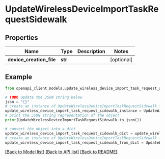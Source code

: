 # UpdateWirelessDeviceImportTaskRequestSidewalk


## Properties

Name | Type | Description | Notes
------------ | ------------- | ------------- | -------------
**device_creation_file** | **str** |  | [optional] 

## Example

```python
from openapi_client.models.update_wireless_device_import_task_request_sidewalk import UpdateWirelessDeviceImportTaskRequestSidewalk

# TODO update the JSON string below
json = "{}"
# create an instance of UpdateWirelessDeviceImportTaskRequestSidewalk from a JSON string
update_wireless_device_import_task_request_sidewalk_instance = UpdateWirelessDeviceImportTaskRequestSidewalk.from_json(json)
# print the JSON string representation of the object
print(UpdateWirelessDeviceImportTaskRequestSidewalk.to_json())

# convert the object into a dict
update_wireless_device_import_task_request_sidewalk_dict = update_wireless_device_import_task_request_sidewalk_instance.to_dict()
# create an instance of UpdateWirelessDeviceImportTaskRequestSidewalk from a dict
update_wireless_device_import_task_request_sidewalk_from_dict = UpdateWirelessDeviceImportTaskRequestSidewalk.from_dict(update_wireless_device_import_task_request_sidewalk_dict)
```
[[Back to Model list]](../README.md#documentation-for-models) [[Back to API list]](../README.md#documentation-for-api-endpoints) [[Back to README]](../README.md)


